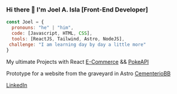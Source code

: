 ### Hi there 👋 I'm Joel A. Isla [Front-End Developer]

```javascript
const Joel = {
  pronouns: "he" | "him",
  code: [Javascript, HTML, CSS],
  tools: [ReactJS, Tailwind, Astro, NodeJS],
 challenge: "I am learning day by day a little more"
}
```
My ultimate Projects with React
[E-Commerce](https://jooelg.github.io/react-ECommerce/#/)  &&
[PokeAPI](https://jooelg.github.io/PokeAPI/)

Prototype for a website
from the graveyard in Astro
[CementerioBB](https://jooelg.github.io/CementerioBB/)


[LinkedIn](https://www.linkedin.com/in/joel-andr%C3%A9s-isla-386624186/)
